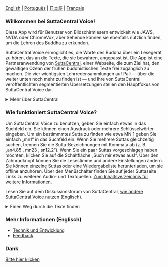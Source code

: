 [English](/)  |  [Português](/pt/Home-PT)  |  [日本語](https://github.com/sc-voice/sc-voice/wiki/Home-JA)  |  [Français](https://github.com/sc-voice/sc-voice/wiki/Home-FR)

### Willkommen bei SuttaCentral Voice! 

Diese App wird für Benutzer von Bildschirmlesern entwickelt wie JAWS, NVDA oder ChromeVox, aber Sehende können sie ebenfalls nützlich finden, um die Lehren des Buddha zu erkunden.

SuttaCentral Voice ermöglicht es, die Worte des Buddha über ein Lesegerät zu hören, das an die Texte, die sie bewahren, angepasst ist. Die App ist eine Partneranwendung von <a href="https://suttacentral.net" target="_blank">SuttaCentral</a>, einer Webseite, die zum Ziel hat, den gewaltigen Ozean der frühen buddhistischen Texte frei zugänglich zu machen. Die vier wichtigsten Lehrredensammlungen auf Pali — über die weiter unten noch mehr zu finden ist — und ihre von SuttaCentral veröffentlichten segmentierten Übersetzungen stellen den Hauptfokus von SuttaCentral Voice dar.

<details>
<summary>Mehr über SuttaCentral</summary>

* <a href="https://github.com/sc-voice/sc-voice/wiki/%C3%9Cber-SuttaCentral">Über SuttaCentral</a>
* <a href="https://github.com/sc-voice/sc-voice/wiki/Einf%C3%BChrung-zu-SuttaCentral" target="_blank">Einführung zu SuttaCentral</a> 
* <a href="https://github.com/sc-voice/sc-voice/wiki/Methodik-und-Quellen" target="_blank">SuttaCentrals Methodik</a>
* <a href="https://github.com/sc-voice/sc-voice/wiki/Nummerierung-der-Suttas" target="_blank">SuttaCentrals Nummerierungssystem</a>
* <a href="https://github.com/sc-voice/sc-voice/wiki/Abk%C3%BCrzungen" target="_blank">Von SuttaCentral benutzte Abkürzungen</a>
* <a href="https://github.com/sc-voice/sc-voice/wiki/Sprachen-auf-SuttaCentral">Sprachen auf SuttaCentral</a>
* <a href="https://github.com/sc-voice/sc-voice/wiki/W%C3%BCrdigung" target="_blank">Würdigung</a>
* <a href="https://github.com/sc-voice/sc-voice/wiki/Lizenzen">Lizenzen</a>
* <a href="https://github.com/sc-voice/sc-voice/wiki/Zum-Herunterladen">Zum Herunterladen</a>
* <a href="https://github.com/sc-voice/sc-voice/wiki/Spenden-an-SuttaCentral">Spenden</a>

</details>

### Wie funktioniert SuttaCentral Voice?

Um SuttaCentral Voice zu benutzen, geben Sie einfach etwas in das Suchfeld ein. Sie können einen Ausdruck oder mehrere Schlüsselwörter eingeben. Um ein bestimmmtes Sutta zu finden wie etwa MN 1 geben Sie einfach „mn1“ in das Suchfeld ein. Wenn Sie mehrere Suttas gleichzeitig suchen, trennen Sie die Sutta-Bezeichnungen mit Kommata ab (z. B. „an4.85 <span aria-label="Komma"> </span><span aria-hidden="true">,</span> mn23 <span aria-label="Komma"> </span><span aria-hidden="true">,</span> sn12.2“). Wenn Sie ein paar Suttas vorgeschlagen haben möchten, klicken Sie auf die Schaltfläche „Such mir etwas aus!“. Über den Zahnradknopf können Sie die Lesestimme und andere Einstellungen ändern. Sie können einzelne Suttas oder eine Wiedergabeliste herunterladen, um sie offline anzuhören. Über den Menüschalter finden Sie auf jeder Suttaseite Links zu weiteren Audio- und Textquellen.
[Zum Inhaltsverzeichnis für weitere Informationen.](https://github.com/sc-voice/sc-voice/wiki/Inhaltsverzeichnis)

Lesen Sie auf dem Diskussionsforum von SuttaCentral, <a href="https://discourse.suttacentral.net/t/how-do-you-use-suttacentral-voice/12384" target="_blank">wie andere SuttaCentral Voice nutzen</a> (Englisch).

<details>
<summary>Einen Weg durch die Texte finden</summary>

Auf SuttaCentral finden Sie allgemeine Einführungen zu den beiden Abschnitten des Palikanon, in denen die Unterweisungen des Buddha niedergelegt sind: 

* <a href="https://suttacentral.net/discourses" target="_blank">Introduction to the Discourses</a>
* <a href="https://suttacentral.net/vinaya" target="_blank">Introduction to the Vinaya (Monastic Code)</a>

Ebenso gibt es auf SuttaCentral umfangreiche Leitfäden zu den Palisammlungen, die zahlreiche Einzelheiten und Feinheiten ausführlich behandeln:

* [Ein Leitfaden zu den Pali-Suttas](https://github.com/sc-voice/sc-voice/wiki/Ein-Leitfaden-zu-den-Pali%E2%80%90Suttas)
* <a href="https://suttacentral.net/dn-guide-sujato" target="_blank">The Long Discourses: Dhamma as literature and compilation</a>
* <a href="https://suttacentral.net/mn-guide-sujato" target="_blank">The Middle Discourses: conversations on matters of deep truth</a>
* <a href="https://suttacentral.net/sn-guide-sujato" target="_blank">The Linked Discourses: the blueprint for Buddhist philosophy</a>
* <a href="https://suttacentral.net/an-guide-sujato" target="_blank">The Numbered Discourses: things that are useful every day</a>

Die folgenden Indexe sowie ein Pali-Glossar können ebenfalls helfen, das zu finden, was Sie suchen:

* <a href="https://suttacentral.net/subjects" target="_blank">Index of Subjects</a>
* <a href="https://suttacentral.net/similes" target="_blank">Index of Similes</a>
* <a href="https://suttacentral.net/names" target="_blank">Index of Names</a>
* <a href="https://suttacentral.net/terminology" target="_blank">Basic Pali Terminology</a>

</details>

### Mehr Informationen (Englisch)
* <a href="https://github.com/sc-voice/sc-voice/wiki/Inhaltsverzeichnis#Technik-und-Entwicklung" target="_blank">Technik und Entwicklung</a>
* <a href="https://discourse.suttacentral.net/tags/sc-voice" target="_blank">Feedback</a>

### Dank
[Bitte hier klicken](https://github.com/sc-voice/sc-voice/wiki/Dank)
